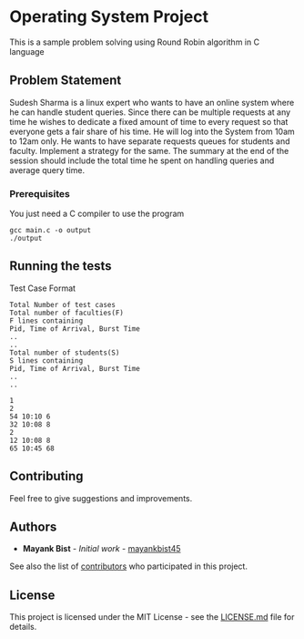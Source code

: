 # Operating System Project

This is a sample problem solving using Round Robin algorithm in C language

## Problem Statement

Sudesh Sharma is a linux expert who wants to have an online system where he can
handle student queries. Since there can be multiple requests at any time he wishes
to dedicate a fixed amount of time to every request so that everyone gets a fair
share of his time. He will log into the System from 10am to 12am only. He wants to
have separate requests queues for students and faculty. Implement a strategy for the
same. The summary at the end of the session should include the total time he spent on
handling queries and average query time.

### Prerequisites

You just need a C compiler to use the program

```
gcc main.c -o output
./output
```

## Running the tests

Test Case Format
```
Total Number of test cases
Total number of faculties(F)
F lines containing
Pid, Time of Arrival, Burst Time
..
..
Total number of students(S)
S lines containing
Pid, Time of Arrival, Burst Time
..
..
```

```
1
2
54 10:10 6
32 10:08 8
2
12 10:08 8
65 10:45 68
```

## Contributing

Feel free to give suggestions and improvements.

## Authors

* **Mayank Bist** - *Initial work* - [mayankbist45](https://github.com/mayankbist45)

See also the list of [contributors](https://github.com/mayankbist45/Opearing_System_Project/graphs/contributors) who participated in this project.

## License

This project is licensed under the MIT License - see the [LICENSE.md](LICENSE.md) file for details.
